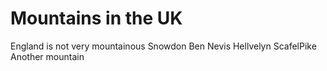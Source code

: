 # Mountains in the UK

England is not very mountainous
Snowdon
Ben Nevis
Hellvelyn
ScafelPike
Another mountain
